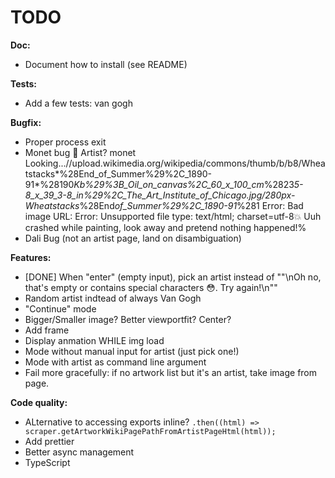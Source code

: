 # TODO

**Doc:**

- Document how to install (see README)

**Tests:**

- Add a few tests: van gogh

**Bugfix:**

- Proper process exit
- Monet bug
  🎨 Artist?
  monet
  Looking...//upload.wikimedia.org/wikipedia/commons/thumb/b/b8/Wheatstacks*%28End_of_Summer%29%2C_1890-91*%28190*Kb%29%3B_Oil_on_canvas%2C_60_x_100_cm*%2823*5-8_x_39_3-8_in%29%2C_The_Art_Institute_of_Chicago.jpg/280px-Wheatstacks*%28End*of_Summer%29%2C_1890-91*%281
  Error: Bad image URL: Error: Unsupported file type: text/html; charset=utf-8💥 Uuh crashed while painting, look away and pretend nothing happened!%
- Dali Bug (not an artist page, land on disambiguation)

**Features:**

- [DONE] When "enter" (empty input), pick an artist instead of ""\nOh no, that's empty or contains special characters 😳. Try again!\n""
- Random artist indtead of always Van Gogh
- "Continue" mode
- Bigger/Smaller image? Better viewportfit? Center?
- Add frame
- Display anmation WHILE img load
- Mode without manual input for artist (just pick one!)
- Mode with artist as command line argument
- Fail more gracefully: if no artwork list but it's an artist, take image from page.

**Code quality:**

- ALternative to accessing exports inline? `.then((html) => scraper.getArtworkWikiPagePathFromArtistPageHtml(html));`
- Add prettier
- Better async management
- TypeScript
